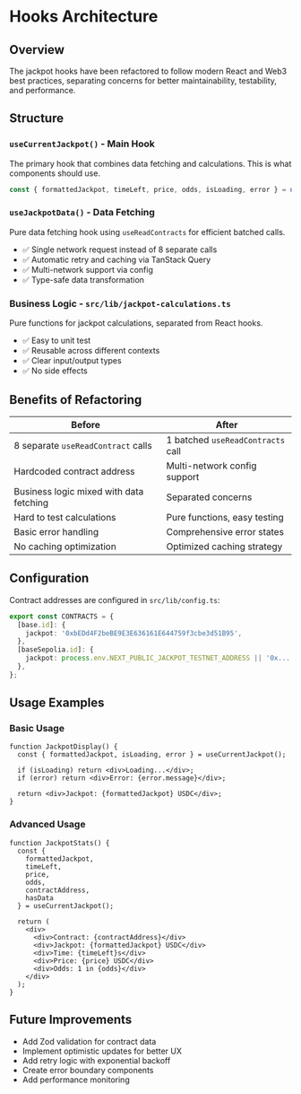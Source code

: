 # Hooks Architecture

## Overview

The jackpot hooks have been refactored to follow modern React and Web3 best practices, separating concerns for better maintainability, testability, and performance.

## Structure

### `useCurrentJackpot()` - Main Hook
The primary hook that combines data fetching and calculations. This is what components should use.

```ts
const { formattedJackpot, timeLeft, price, odds, isLoading, error } = useCurrentJackpot();
```

### `useJackpotData()` - Data Fetching
Pure data fetching hook using `useReadContracts` for efficient batched calls.

- ✅ Single network request instead of 8 separate calls
- ✅ Automatic retry and caching via TanStack Query
- ✅ Multi-network support via config
- ✅ Type-safe data transformation

### Business Logic - `src/lib/jackpot-calculations.ts`
Pure functions for jackpot calculations, separated from React hooks.

- ✅ Easy to unit test
- ✅ Reusable across different contexts
- ✅ Clear input/output types
- ✅ No side effects

## Benefits of Refactoring

| Before | After |
|--------|-------|
| 8 separate `useReadContract` calls | 1 batched `useReadContracts` call |
| Hardcoded contract address | Multi-network config support |
| Business logic mixed with data fetching | Separated concerns |
| Hard to test calculations | Pure functions, easy testing |
| Basic error handling | Comprehensive error states |
| No caching optimization | Optimized caching strategy |

## Configuration

Contract addresses are configured in `src/lib/config.ts`:

```ts
export const CONTRACTS = {
  [base.id]: {
    jackpot: '0xbEDd4F2beBE9E3E636161E644759f3cbe3d51B95',
  },
  [baseSepolia.id]: {
    jackpot: process.env.NEXT_PUBLIC_JACKPOT_TESTNET_ADDRESS || '0x...',
  },
};
```

## Usage Examples

### Basic Usage
```tsx
function JackpotDisplay() {
  const { formattedJackpot, isLoading, error } = useCurrentJackpot();
  
  if (isLoading) return <div>Loading...</div>;
  if (error) return <div>Error: {error.message}</div>;
  
  return <div>Jackpot: {formattedJackpot} USDC</div>;
}
```

### Advanced Usage
```tsx
function JackpotStats() {
  const { 
    formattedJackpot, 
    timeLeft, 
    price, 
    odds, 
    contractAddress,
    hasData 
  } = useCurrentJackpot();
  
  return (
    <div>
      <div>Contract: {contractAddress}</div>
      <div>Jackpot: {formattedJackpot} USDC</div>
      <div>Time: {timeLeft}s</div>
      <div>Price: {price} USDC</div>
      <div>Odds: 1 in {odds}</div>
    </div>
  );
}
```

## Future Improvements

- Add Zod validation for contract data
- Implement optimistic updates for better UX
- Add retry logic with exponential backoff
- Create error boundary components
- Add performance monitoring 